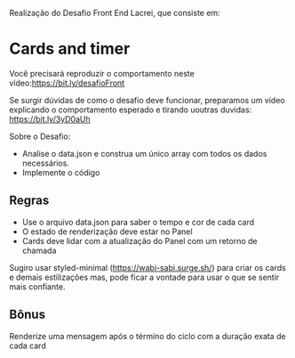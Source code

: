 Realização do Desafio Front End Lacrei, que consiste em:

# Cards and timer

Você precisará reproduzir o comportamento neste vídeo:https://bit.ly/desafioFront

Se surgir dúvidas de como o desafio deve funcionar, preparamos um video explicando o comportamento esperado e tirando uoutras duvidas:
https://bit.ly/3yD0aUh

Sobre o Desafio:

- Analise o data.json e construa um único array com todos os dados necessários.
- Implemente o código

## Regras

- Use o arquivo data.json para saber o tempo e cor de cada card
- O estado de renderização deve estar no Panel
- Cards deve lidar com a atualização do Panel com um retorno de chamada

Sugiro usar styled-minimal (https://wabi-sabi.surge.sh/) para criar os cards e demais estilizações mas, pode ficar a vontade para usar o que se sentir mais confiante.

## Bônus

Renderize uma mensagem após o término do ciclo com a duração exata de cada card
